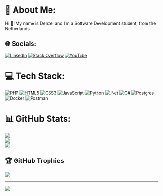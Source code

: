 # 💫 About Me:
Hi 👋! My name is Denzel and I'm a Software Development student, from the Netherlands<br>


## 🌐 Socials:
[![LinkedIn](https://img.shields.io/badge/LinkedIn-%230077B5.svg?logo=linkedin&logoColor=white)](https://linkedin.com/in/denzelcamelia) [![Stack Overflow](https://img.shields.io/badge/-Stackoverflow-FE7A16?logo=stack-overflow&logoColor=white)](https://stackoverflow.com/users/10640593) [![YouTube](https://img.shields.io/badge/YouTube-%23FF0000.svg?logo=YouTube&logoColor=white)](https://www.youtube.com/channel/UC-j9IPoOnhJAz27a9BlsqFA) 

# 💻 Tech Stack:
![PHP](https://img.shields.io/badge/php-%23777BB4.svg?style=for-the-badge&logo=php&logoColor=white) ![HTML5](https://img.shields.io/badge/html5-%23E34F26.svg?style=for-the-badge&logo=html5&logoColor=white) ![CSS3](https://img.shields.io/badge/css3-%231572B6.svg?style=for-the-badge&logo=css3&logoColor=white) ![JavaScript](https://img.shields.io/badge/javascript-%23323330.svg?style=for-the-badge&logo=javascript&logoColor=%23F7DF1E) ![Python](https://img.shields.io/badge/python-3670A0?style=for-the-badge&logo=python&logoColor=ffdd54) ![.Net](https://img.shields.io/badge/.NET-5C2D91?style=for-the-badge&logo=.net&logoColor=white) ![C#](https://img.shields.io/badge/c%23-%23239120.svg?style=for-the-badge&logo=c-sharp&logoColor=white) ![Postgres](https://img.shields.io/badge/postgres-%23316192.svg?style=for-the-badge&logo=postgresql&logoColor=white) ![Docker](https://img.shields.io/badge/docker-%230db7ed.svg?style=for-the-badge&logo=docker&logoColor=white) ![Postman](https://img.shields.io/badge/Postman-FF6C37?style=for-the-badge&logo=postman&logoColor=white)
# 📊 GitHub Stats:
![](https://github-readme-stats.vercel.app/api?username=OriginalDCAM&theme=vue-dark&hide_border=false&include_all_commits=true&count_private=true)<br/>
![](https://github-readme-streak-stats.herokuapp.com/?user=OriginalDCAM&theme=vue-dark&hide_border=false)<br/>
![](https://github-readme-stats.vercel.app/api/top-langs/?username=OriginalDCAM&theme=vue-dark&hide_border=false&include_all_commits=true&count_private=true&layout=compact)

## 🏆 GitHub Trophies
![](https://github-profile-trophy.vercel.app/?username=OriginalDCAM&theme=matrix&no-frame=false&no-bg=true&margin-w=4)

---
[![](https://visitcount.itsvg.in/api?id=OriginalDCAM&icon=0&color=0)](https://visitcount.itsvg.in)

<!-- Proudly created with GPRM ( https://gprm.itsvg.in ) -->
